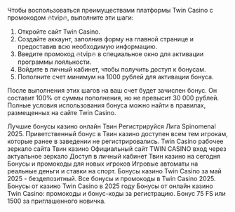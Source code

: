 Чтобы воспользоваться преимуществами платформы Twin Casino с промокодом 🔥tvip🔥, выполните эти шаги:

1. Откройте сайт Twin Casino.
2. Создайте аккаунт, заполнив форму на главной странице и предоставив всю необходимую информацию.
3. Введите промокод 🔥tvip🔥 в специальное окно для активации программы лояльности.
4. Войдите в личный кабинет, чтобы получить доступ к бонусам.
5. Пополните счет минимум на 1000 рублей для активации бонуса.

После выполнения этих шагов на ваш счет будет зачислен бонус. Он составит 100% от суммы пополнения, но не превысит 30 000 рублей. Полные условия использования бонуса можно найти в правилах, размещенных на сайте Twin Casino.

Лучшие бонусы казино онлайн Твин Регистрируйся Лига Spinomenal 2025. Приветственный бонус в Твин казино доступен всем тем игрокам, которые ранее в заведении не регистрировались. Twin Casino рабочее зеркало сайта Твин казино  Официальный сайт TWIN CASINO вход через актуальное зеркало Доступ в личный кабинет Твин казино на сегодня Бонусы и промокоды для новых игроков Игровые автоматы на реальные деньги и ставки на спорт. Бонусы казино Twin Casino за май 2025 - бездепозитный. Все бонусы и промокоды в Twin Casino 2025. Бонусы от казино Twin Casino в 2025 году Бонусы от онлайн казино Twin Casino: промокоды и бонус-коды за регистрацию. Бонус 75 FS или 1500 за приглашенного новичка.
